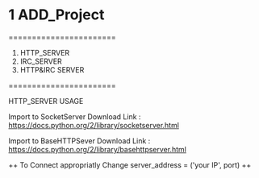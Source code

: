 # 1 ADD_Project


=======================
1. HTTP_SERVER
2. IRC_SERVER
3. HTTP&IRC SERVER


=======================

HTTP_SERVER USAGE

Import to SocketServer  Download Link : https://docs.python.org/2/library/socketserver.html

Import to BaseHTTPSever Download Link : https://docs.python.org/2/library/basehttpserver.html

++
To Connect appropriatly Change server_address = ('your IP', port)
++

